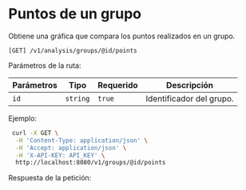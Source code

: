 # Puntos de un grupo

Obtiene una gráfica que compara los puntos realizados en un grupo.

```
[GET] /v1/analysis/groups/@id/points
```

Parámetros de la ruta:

| Parámetros | Tipo | Requerido | Descripción |
| ---------- | ---- | --------- | ----------- |
| `id` | `string` | `true` | Identificador del grupo. |

Ejemplo:

```bash
 curl -X GET \
  -H 'Content-Type: application/json' \
  -H 'Accept: application/json' \
  -H 'X-API-KEY: API_KEY' \
  http://localhost:8080/v1/groups/@id/points
```

Respuesta de la petición:

```json
```
